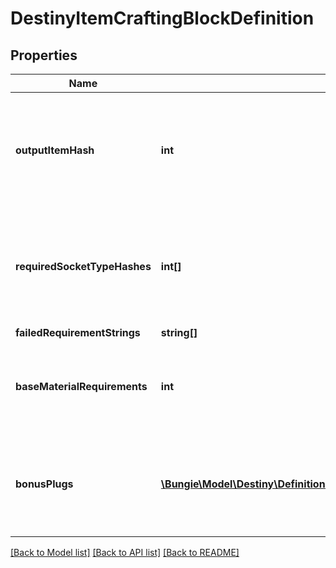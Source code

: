 # DestinyItemCraftingBlockDefinition

## Properties
Name | Type | Description | Notes
------------ | ------------- | ------------- | -------------
**outputItemHash** | **int** | A reference to the item definition that is created when crafting with this &#39;recipe&#39; item. | [optional] 
**requiredSocketTypeHashes** | **int[]** | A list of socket type hashes that describes which sockets are required for crafting with this recipe. | [optional] 
**failedRequirementStrings** | **string[]** |  | [optional] 
**baseMaterialRequirements** | **int** | A reference to the base material requirements for crafting with this recipe. | [optional] 
**bonusPlugs** | [**\Bungie\Model\Destiny\Definitions\DestinyItemCraftingBlockBonusPlugDefinition[]**](DestinyItemCraftingBlockBonusPlugDefinition.md) | A list of &#39;bonus&#39; socket plugs that may be available if certain requirements are met. | [optional] 

[[Back to Model list]](../README.md#documentation-for-models) [[Back to API list]](../README.md#documentation-for-api-endpoints) [[Back to README]](../README.md)


